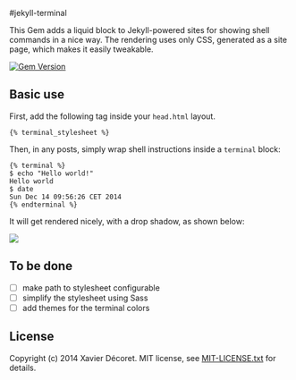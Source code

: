 #jekyll-terminal

This Gem adds a liquid block to Jekyll-powered sites for showing
shell commands in a nice way. The rendering uses only CSS, generated as a site page,
which makes it easily tweakable.

[![Gem Version](https://badge.fury.io/rb/jekyll-terminal.svg)](http://badge.fury.io/rb/jekyll-terminal)

## Basic use

First, add the following tag inside your `head.html` layout.

```liquid
{% terminal_stylesheet %}    
```

Then, in any posts, simply wrap shell instructions inside a `terminal` block:

```liquid
{% terminal %}
$ echo "Hello world!"
Hello world
$ date
Sun Dec 14 09:56:26 CET 2014
{% endterminal %}
```

It will get rendered nicely, with a drop shadow, as shown below:

![](https://github.com/Xadeck/jekyll-terminal/blob/master/screenshot.png)

## To be done

- [ ] make path to stylesheet configurable
- [ ] simplify the stylesheet using Sass
- [ ] add themes for the terminal colors

## License
Copyright (c) 2014 Xavier Décoret. MIT license, see [MIT-LICENSE.txt] for details.

[MIT-LICENSE.txt]: https://github.com/bhollis/maruku/blob/master/MIT-LICENSE.txt